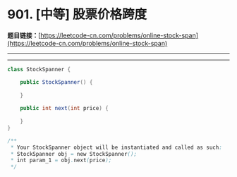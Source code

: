 # 901. [中等] 股票价格跨度

**题目链接：**[https://leetcode-cn.com/problems/online-stock-span](https://leetcode-cn.com/problems/online-stock-span)

---

<Cards card="leetcode_901_online-stock-span"></Cards>

---

```java
class StockSpanner {

    public StockSpanner() {
        
    }
    
    public int next(int price) {
        
    }
}

/**
 * Your StockSpanner object will be instantiated and called as such:
 * StockSpanner obj = new StockSpanner();
 * int param_1 = obj.next(price);
 */
```